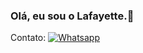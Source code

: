 ### Olá, eu sou o Lafayette.👋

Contato:
[![Whatsapp](https://img.shields.io/badge/WhatsApp-25D366?style=for-the-badge&logo=whatsapp&logoColor=white)](https://api.whatsapp.com/send?phone=5571997144203&text=Ol%C3%A1,%20tudo%20bom?%20Vi%20o%20seu%20perfil%20do%20Github.)
